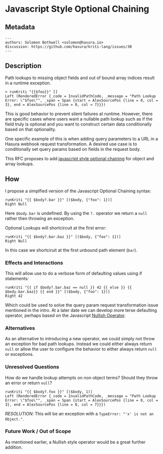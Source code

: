 # Javascript Style Optional Chaining

## Metadata

```
---
authors: Solomon Bothwell <solomon@hasura.io>
discussion: https://github.com/hasura/kriti-lang/issues/30
---
```

## Description

Path lookups to missing object fields and out of bound array indices
result in a runtime exception. 

```
> runKriti "{{$foo}}" []
Left (RenderedError {_code = InvalidPathCode, _message = "Path Lookup Error: \"$foo\"", _span = Span {start = AlexSourcePos {line = 0, col = 3}, end = AlexSourcePos {line = 0, col = 7}}})
```

This is good behavior to prevent silent failures at runtime. However,
there are specific cases where users want a nullable path lookup such
as if the field truly is optional and you want to construct certain
data conditionally based on that optionality.

One specific example of this is when adding query parameters to a URL
in a Hasura webhook request transformation. A desired use case is to
conditionally set query params based on fields in the request body.

This RFC proposes to add [javascript style optional
chaining](https://developer.mozilla.org/en-US/docs/Web/JavaScript/Reference/Operators/Optional_chaining)
for object and array lookups.

## How

I propose a simplfied version of the Javascript Optional Chaining syntax:

```
runKriti "{{ $body?.bar }}" [($body, {"foo": 1})]
Right Null
```

Here `$body.bar` is undefined. By using the `?.` operator we return a
`null` rather then throwing an exception.

Optional Lookups will shortcircuit at the first error:

```
runKriti "{{ $body?.bar.baz }}" [($body, {"foo": 1})]
Right Null
```

In this case we shortciruit at the first unbound path element (`bar`).

### Effects and Interactions

This will allow use to do a verbose form of defaulting values using if statements:

```
runKriti "{{ if $body?.bar.baz == null }} 42 {{ else }} {{ $body.bar.baz}} {{ end }}" [($body, {"foo": 1})]
Right 42
```

Which could be used to solve the query param request transformation issue mentioned in the intro. At a later date we can develop more terse defaulting operator, perhaps based on the Javascript [Nullish Operator](https://developer.mozilla.org/en-US/docs/Web/JavaScript/Reference/Operators/Nullish_coalescing_operator).

### Alternatives

As an alternative to introducing a new operator, we could simply not
throw an exception for bad path lookups. Instead we could either
always return `null` or allow the user to configure the behavior to
either always return `null` or exceptions.

### Unresolved Questions

How do we handle lookup attempts on non object terms? Should they throw an error or return `null`?

```
runKriti "{{ $body?.foo }}" [($body, 1)]
Left (RenderedError {_code = InvalidPathCode, _message = "Path Lookup Error: \"$foo\"", _span = Span {start = AlexSourcePos {line = 0, col = 3}, end = AlexSourcePos {line = 0, col = 7}}})
```

*RESOLUTION*: This will be an exception with a `TypeError: "'x' is not an Object."`.

### Future Work / Out of Scope

As mentioned earlier, a Nullish style operator would be a great further addition.
